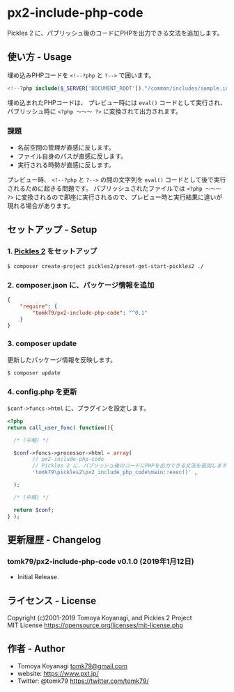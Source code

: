 px2-include-php-code
=========

Pickles 2 に、パブリッシュ後のコードにPHPを出力できる文法を追加します。

## 使い方 - Usage

埋め込みPHPコードを `<!--?php` と `?-->` で囲います。

```php
<!--?php include($_SERVER['DOCUMENT_ROOT'])."/common/includes/sample.inc" ?-->
```

埋め込まれたPHPコードは、 プレビュー時には `eval()` コードとして実行され、 パブリッシュ時に `<?php 〜〜〜 ?>` に変換されて出力されます。

### 課題

- 名前空間の管理が直感に反します。
- ファイル自身のパスが直感に反します。
- 実行される時勢が直感に反します。

プレビュー時、 `<!--?php` と `?-->` の間の文字列を `eval()` コードとして後で実行されるために起きる問題です。 パブリッシュされたファイルでは `<?php 〜〜〜 ?>` に変換されるので即座に実行されるので、プレビュー時と実行結果に違いが現れる場合があります。

## セットアップ - Setup

### 1. [Pickles 2](https://pickles2.pxt.jp/) をセットアップ

```
$ composer create-project pickles2/preset-get-start-pickles2 ./
```

### 2. composer.json に、パッケージ情報を追加

```json
{
    "require": {
        "tomk79/px2-include-php-code": "^0.1"
    }
}
```

### 3. composer update

更新したパッケージ情報を反映します。

```
$ composer update
```

### 4. config.php を更新

`$conf->funcs->html` に、プラグインを設定します。

```php
<?php
return call_user_func( function(){

  /* (中略) */

  $conf->funcs->processor->html = array(
		// px2-include-php-code
		// Pickles 2 に、パブリッシュ後のコードにPHPを出力できる文法を追加します。
		'tomk79\pickles2\px2_include_php_code\main::exec()' ,

  );

  /* (中略) */

  return $conf;
} );
```


## 更新履歴 - Changelog

### tomk79/px2-include-php-code v0.1.0 (2019年1月12日)

- Initial Release.


## ライセンス - License

Copyright (c)2001-2019 Tomoya Koyanagi, and Pickles 2 Project<br />
MIT License https://opensource.org/licenses/mit-license.php


## 作者 - Author

- Tomoya Koyanagi <tomk79@gmail.com>
- website: <https://www.pxt.jp/>
- Twitter: @tomk79 <https://twitter.com/tomk79/>
